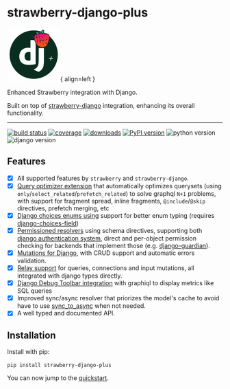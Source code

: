 # strawberry-django-plus

![Logo](./images/logo.png){ align=left }

Enhanced Strawberry integration with Django.

Built on top of [strawberry-django](https://github.com/strawberry-graphql/strawberry-graphql-django)
integration, enhancing its overall functionality.
___

[![build status](https://img.shields.io/endpoint.svg?url=https%3A%2F%2Factions-badge.atrox.dev%2Fblb-ventures%2Fstrawberry-django-plus%2Fbadge%3Fref%3Dmain&style=flat)](https://actions-badge.atrox.dev/blb-ventures/strawberry-django-plus/goto?ref=main)
[![coverage](https://img.shields.io/codecov/c/github/blb-ventures/strawberry-django-plus.svg)](https://codecov.io/gh/blb-ventures/strawberry-django-plus)
[![downloads](https://pepy.tech/badge/strawberry-django-plus)](https://pepy.tech/project/strawberry-django-plus)
[![PyPI version](https://img.shields.io/pypi/v/strawberry-django-plus.svg)](https://pypi.org/project/strawberry-django-plus/)
![python version](https://img.shields.io/pypi/pyversions/strawberry-django-plus.svg)
![django version](https://img.shields.io/pypi/djversions/strawberry-django-plus.svg)

## Features

* [x] All supported features by `strawberry` and `strawberry-django`.
* [x] [Query optimizer extension](#query-optimizer-extension) that automatically optimizes querysets
  (using `only`/`select_related`/`prefetch_related`) to solve graphql `N+1` problems, with support
  for fragment spread, inline fragments, `@include`/`@skip` directives, prefetch merging, etc
* [x] [Django choices enums using](#django-choices-enums) support for better enum typing (requires
  [django-choices-field](https://github.com/bellini666/django-choices-field))
* [x] [Permissioned resolvers](#permissioned-resolvers) using schema directives, supporting both
  [django authentication system](https://docs.djangoproject.com/en/4.0/topics/auth/default/),
  direct and per-object permission checking for backends that implement those (e.g.
  [django-guardian](https://django-guardian.readthedocs.io/en/stable])).
* [x] [Mutations for Django](#django-mutations), with CRUD support and automatic errors validation.
* [x] [Relay support](#relay-support) for queries, connections and input mutations, all integrated with
  django types directly.
* [x] [Django Debug Toolbar integration](#django-debug-toolbar-integration) with graphiql to
  display metrics like SQL queries
* [x] Improved sync/async resolver that priorizes the model's cache to avoid have to use
  [sync_to_async](https://docs.djangoproject.com/en/4.0/topics/async/#asgiref.sync.sync_to_async)
  when not needed.
* [x] A well typed and documented API.

## Installation

Install with pip:

```shell
pip install strawberry-django-plus
```

You can now jump to the [quickstart](quickstart.md).

